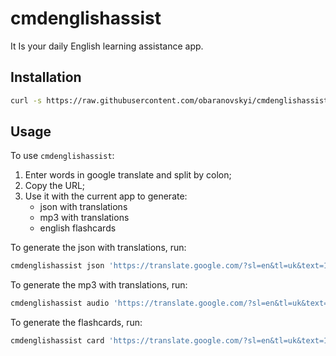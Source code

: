 # cmdenglishassist

It Is your daily English learning assistance app.

## Installation
```bash
curl -s https://raw.githubusercontent.com/obaranovskyi/cmdenglishassist/main/install.sh | bash /dev/stdin
```

## Usage

To use `cmdenglishassist`:
1. Enter words in google translate and split by colon;
2. Copy the URL;
3. Use it with the current app to generate:
    - json with translations
    - mp3 with translations
    - english flashcards

To generate the json with translations, run:
```bash
cmdenglishassist json 'https://translate.google.com/?sl=en&tl=uk&text=1.%20Enter%20words%20in%20google%20translate%20and%20split%20by%20colon%3B%0A2.%20Copy%20URL%20%0A3%20Use%20it%20with%20the%20current%20app%20to%20generate%20the%3A%0A&op=translate'
```

To generate the mp3 with translations, run:
```bash
cmdenglishassist audio 'https://translate.google.com/?sl=en&tl=uk&text=1.%20Enter%20words%20in%20google%20translate%20and%20split%20by%20colon%3B%0A2.%20Copy%20URL%20%0A3%20Use%20it%20with%20the%20current%20app%20to%20generate%20the%3A%0A&op=translate'
```

To generate the flashcards, run:
```bash
cmdenglishassist card 'https://translate.google.com/?sl=en&tl=uk&text=1.%20Enter%20words%20in%20google%20translate%20and%20split%20by%20colon%3B%0A2.%20Copy%20URL%20%0A3%20Use%20it%20with%20the%20current%20app%20to%20generate%20the%3A%0A&op=translate'
```
